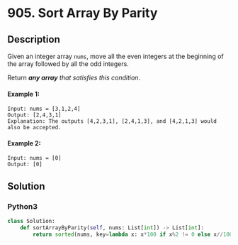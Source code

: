 # 905. Sort Array By Parity

## Description
Given an integer array `nums`, move all the even integers at the beginning of the array followed by all the odd integers.

Return ***any array** that satisfies this condition*.

#### Example 1:
```
Input: nums = [3,1,2,4]
Output: [2,4,3,1]
Explanation: The outputs [4,2,3,1], [2,4,1,3], and [4,2,1,3] would also be accepted.
```

#### Example 2:
```
Input: nums = [0]
Output: [0]
```


## Solution

### Python3
```python
class Solution:
    def sortArrayByParity(self, nums: List[int]) -> List[int]:
        return sorted(nums, key=lambda x: x*100 if x%2 != 0 else x//100)
```